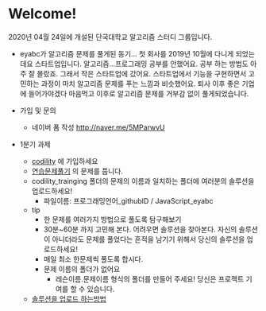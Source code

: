 # Welcome!
2020년 04월 24일에 개설된 단국대학교 알고리즘 스터디 그룹입니다.

- eyabc가 알고리즘 문제를 풀게된 동기... 첫 회사를 2019년 10월에 다니게 되었는데요 스타트업입니다.
알고리즘...프로그래밍 공부를 안했어요. 공부 하는 방법도 아주 잘 몰랐죠. 그래서 작은 스타트업에 갔어요.
스타트업에서 기능을 구현하면서 고민하는 과정이 마치 알고리즘 문제를 푸는 느낌과 비슷했어요. 
퇴사 이후 좋은 기업에 들어가야겠다 마음먹고 이후로 알고리즘 문제를 거부감 없이 풀게되었습니다. 
  
- 가입 및 문의 
    - 네이버 폼 작성 http://naver.me/5MParwvU
    
- 1분기 과제
    - [codility](https://app.codility.com/) 에 가입하세요
    - [연습문제풀기](https://app.codility.com/programmers/lessons/1-iterations/) 의 문제를 풉니다. 
    - codility_trainging 폴더의 문제의 이름과 일치하는 폴더에 여러분의 솔루션을 업로드하세요!
        - 파일이름: 프로그래밍언어_githubID / JavaScript_eyabc
    - tip
        - 한 문제를 여러가지 방법으로 풀도록 탐구해보기
        - 30분~60분 까지 고민해 본다. 어려우면 솔루션을 찾아본다. 자신의 솔루션이 아니더라도 문제를 풀었다는 흔적을 남기기 위해서 당신의 솔루션을 업로드하세요!
        - 매일 최소 한문제씩 풀도록 합시다.
        - 문제 이름의 폴더가 없어요
            - 레슨이름.문제이름 형식의 폴더를 만들어 주세요! 당신은 프로젝트 기여를 할 수 있습니다.
    - [솔루션을 업로드 하는방법]()
    
        
